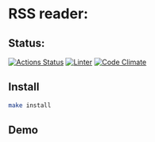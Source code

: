 # RSS reader:

## Status:

[![Actions Status](https://github.com/Igor3411/frontend-project-lvl3/workflows/hexlet-check/badge.svg)](https://github.com/Igor3411/frontend-project-lvl3/actions)
[![Linter](https://github.co/Igor3411/frontend-project-lvl3/webpack-package/workflows/eslint-check.yml/badge.svg)](https://github.com/Igor3411/frontend-project-lvl3/webpack-package/actions)
[![Code Climate](https://api.codeclimate.com/v1/badges/bc6d2a67047b6969542d/maintainability)](https://codeclimate.com/github/Igoryahaha/frontend-project-lvl3/maintainability)

## Install

```sh
make install
```

## Demo
